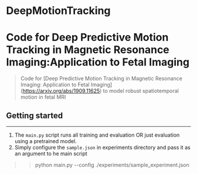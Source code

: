 # DeepMotionTracking
Code for Deep Predictive Motion Tracking in Magnetic Resonance Imaging:Application to Fetal Imaging
=======
> Code for [Deep Predictive Motion Tracking in Magnetic Resonance Imaging: Application to Fetal Imaging]
(https://arxiv.org/abs/1909.11625) to model robust spatiotemporal motion in fetal MRI

## Getting started
---
1. The `main.py` script runs all training and evaluation OR just evaluation using a pretrained model.
2. Simply configure the `sample.json` in experiments directory and pass it as an argument to he main script
>> python main.py --config ./experiments/sample_experiment.json 
